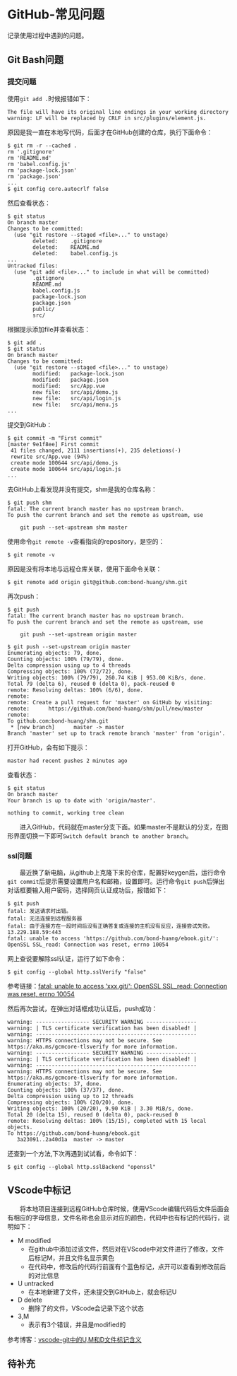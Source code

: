 # GitHub-常见问题
记录使用过程中遇到的问题。
## Git Bash问题
### 提交问题
使用`git add .`时候报错如下：
```
The file will have its original line endings in your working directory
warning: LF will be replaced by CRLF in src/plugins/element.js.
```
原因是我一直在本地写代码，后面才在GitHub创建的仓库，执行下面命令：
```
$ git rm -r --cached .
rm '.gitignore'
rm 'README.md'
rm 'babel.config.js'
rm 'package-lock.json'
rm 'package.json'
...
$ git config core.autocrlf false
```
然后查看状态：
```
$ git status
On branch master
Changes to be committed:
  (use "git restore --staged <file>..." to unstage)
        deleted:    .gitignore
        deleted:    README.md
        deleted:    babel.config.js
...
Untracked files:
  (use "git add <file>..." to include in what will be committed)
        .gitignore
        README.md
        babel.config.js
        package-lock.json
        package.json
        public/
        src/
```
根据提示添加file并查看状态：
```
$ git add .
$ git status
On branch master
Changes to be committed:
  (use "git restore --staged <file>..." to unstage)
        modified:   package-lock.json
        modified:   package.json
        modified:   src/App.vue
        new file:   src/api/demo.js
        new file:   src/api/login.js
        new file:   src/api/menu.js
...
```
提交到GitHub：
```
$ git commit -m "First commit"
[master 9e1f8ee] First commit
 41 files changed, 2111 insertions(+), 235 deletions(-)
 rewrite src/App.vue (94%)
 create mode 100644 src/api/demo.js
 create mode 100644 src/api/login.js
...
```
去GitHub上看发现并没有提交，shm是我的仓库名称：
```
$ git push shm
fatal: The current branch master has no upstream branch.
To push the current branch and set the remote as upstream, use

    git push --set-upstream shm master
```
使用命令`git remote -v`查看指向的repository，是空的：
```
$ git remote -v
```
原因是没有将本地与远程仓库关联，使用下面命令关联：
```
$ git remote add origin git@github.com:bond-huang/shm.git
```
再次push：
```
$ git push
fatal: The current branch master has no upstream branch.
To push the current branch and set the remote as upstream, use

    git push --set-upstream origin master

$ git push --set-upstream origin master
Enumerating objects: 79, done.
Counting objects: 100% (79/79), done.
Delta compression using up to 4 threads
Compressing objects: 100% (72/72), done.
Writing objects: 100% (79/79), 260.74 KiB | 953.00 KiB/s, done.
Total 79 (delta 6), reused 0 (delta 0), pack-reused 0
remote: Resolving deltas: 100% (6/6), done.
remote:
remote: Create a pull request for 'master' on GitHub by visiting:
remote:      https://github.com/bond-huang/shm/pull/new/master
remote:
To github.com:bond-huang/shm.git
 * [new branch]      master -> master
Branch 'master' set up to track remote branch 'master' from 'origin'.
```
打开GitHub，会有如下提示：
```
master had recent pushes 2 minutes ago 
```
查看状态：
```
$ git status
On branch master
Your branch is up to date with 'origin/master'.

nothing to commit, working tree clean
```
&#8195;&#8195;进入GitHub，代码就在master分支下面。如果master不是默认的分支，在图形界面切换一下即可`Switch default branch to another branch`。

### ssl问题
&#8195;&#8195;最近换了新电脑，从github上克隆下来的仓库，配置好keygen后，运行命令`git commit`后提示需要设置用户名和邮箱，设置即可。运行命令`git push`后弹出对话框要输入用户密码，选择网页认证成功后，报错如下：
```
$ git push
fatal: 发送请求时出错。
fatal: 无法连接到远程服务器
fatal: 由于连接方在一段时间后没有正确答复或连接的主机没有反应，连接尝试失败。 13.229.188.59:443
fatal: unable to access 'https://github.com/bond-huang/ebook.git/': OpenSSL SSL_read: Connection was reset, errno 10054
```
网上查说要解除ssl认证，运行了如下命令：
```
$ git config --global http.sslVerify "false"
```
参考链接：[fatal: unable to access ‘xxx.git/‘: OpenSSL SSL_read: Connection was reset, errno 10054](https://joycez.blog.csdn.net/article/details/116523092)

然后再次尝试，在弹出对话框成功认证后，push成功：
```
warning: ----------------- SECURITY WARNING ----------------
warning: | TLS certificate verification has been disabled! |
warning: ---------------------------------------------------
warning: HTTPS connections may not be secure. See https://aka.ms/gcmcore-tlsverify for more information.
warning: ----------------- SECURITY WARNING ----------------
warning: | TLS certificate verification has been disabled! |
warning: ---------------------------------------------------
warning: HTTPS connections may not be secure. See https://aka.ms/gcmcore-tlsverify for more information.
Enumerating objects: 37, done.
Counting objects: 100% (37/37), done.
Delta compression using up to 12 threads
Compressing objects: 100% (20/20), done.
Writing objects: 100% (20/20), 9.90 KiB | 3.30 MiB/s, done.
Total 20 (delta 15), reused 0 (delta 0), pack-reused 0
remote: Resolving deltas: 100% (15/15), completed with 15 local objects.
To https://github.com/bond-huang/ebook.git
   3a23091..2a40d1a  master -> master
```
还查到一个方法,下次再遇到试试看，命令如下：
```
$ git config --global http.sslBackend "openssl"
```
## VScode中标记
&#8195;&#8195;将本地项目连接到远程GitHub仓库时候，使用VScode编辑代码后文件后面会有相应的字母信息，文件名称也会显示对应的颜色，代码中也有标记的代码行，说明如下：
- M modified
    - 在github中添加过该文件，然后对在VScode中对文件进行了修改，文件后标记M，并且文件名显示黄色
    - 在代码中，修改后的代码行前面有个蓝色标记，点开可以查看到修改前后的对比信息
- U untracked
    - 在本地新建了文件，还未提交到GitHub上，就会标记U
- D delete
    - 删除了的文件，VScode会记录下这个状态
- 3,M
    - 表示有3个错误，并且是modified的

参考博客：[vscode-git中的U,M和D文件标记含义](https://blog.csdn.net/qsj0606/article/details/114439860)
## 待补充
